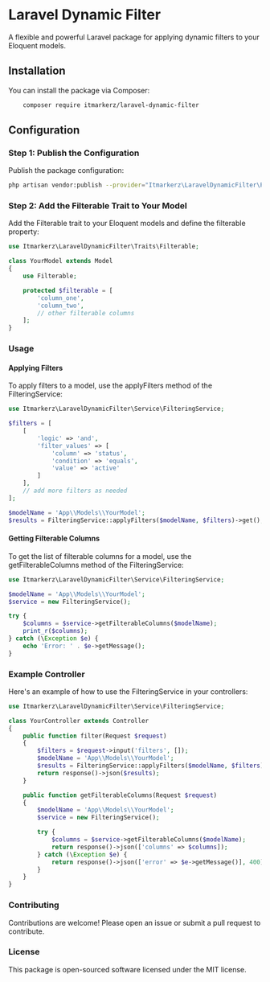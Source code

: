 # Laravel Dynamic Filter

A flexible and powerful Laravel package for applying dynamic filters to your Eloquent models.
## Installation
You can install the package via Composer:
```bash
    composer require itmarkerz/laravel-dynamic-filter
```
## Configuration

### Step 1: Publish the Configuration
Publish the package configuration:
```bash
php artisan vendor:publish --provider="Itmarkerz\LaravelDynamicFilter\Providers\DynamicFilterServiceProvider"
```
### Step 2: Add the Filterable Trait to Your Model
Add the Filterable trait to your Eloquent models and define the filterable property:
```php
use Itmarkerz\LaravelDynamicFilter\Traits\Filterable;

class YourModel extends Model
{
    use Filterable;

    protected $filterable = [
        'column_one',
        'column_two',
        // other filterable columns
    ];
}
```
### Usage
#### Applying Filters
To apply filters to a model, use the applyFilters method of the FilteringService:
```php
use Itmarkerz\LaravelDynamicFilter\Service\FilteringService;

$filters = [
    [
        'logic' => 'and',
        'filter_values' => [
            'column' => 'status',
            'condition' => 'equals',
            'value' => 'active'
        ]
    ],
    // add more filters as needed
];

$modelName = 'App\\Models\\YourModel';
$results = FilteringService::applyFilters($modelName, $filters)->get();
```
#### Getting Filterable Columns
To get the list of filterable columns for a model, use the getFilterableColumns method of the FilteringService:
```php
use Itmarkerz\LaravelDynamicFilter\Service\FilteringService;

$modelName = 'App\\Models\\YourModel';
$service = new FilteringService();

try {
    $columns = $service->getFilterableColumns($modelName);
    print_r($columns);
} catch (\Exception $e) {
    echo 'Error: ' . $e->getMessage();
}
```
### Example Controller
Here's an example of how to use the FilteringService in your controllers:
```php
use Itmarkerz\LaravelDynamicFilter\Service\FilteringService;

class YourController extends Controller
{
    public function filter(Request $request)
    {
        $filters = $request->input('filters', []);
        $modelName = 'App\\Models\\YourModel';
        $results = FilteringService::applyFilters($modelName, $filters)->get();
        return response()->json($results);
    }

    public function getFilterableColumns(Request $request)
    {
        $modelName = 'App\\Models\\YourModel';
        $service = new FilteringService();

        try {
            $columns = $service->getFilterableColumns($modelName);
            return response()->json(['columns' => $columns]);
        } catch (\Exception $e) {
            return response()->json(['error' => $e->getMessage()], 400);
        }
    }
}
```
### Contributing
Contributions are welcome! Please open an issue or submit a pull request to contribute.
### License
This package is open-sourced software licensed under the MIT license.